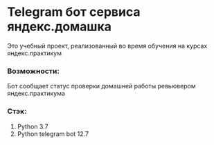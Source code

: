 # Telegram бот сервиса яндекс.домашка

Это учебный проект, реализованный во время обучения на курсах яндекс.практикум

### Возможности:

Бот сообщает статус проверки домашней работы ревьювером яндекс.практикума

### Стэк:

1. Python 3.7
2. Python telegram bot 12.7
